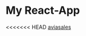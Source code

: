 # My React-App
<<<<<<< HEAD
[aviasales]( https://aviasales-8o1rsk5zv-nastenochek85-listru.vercel.app  )

